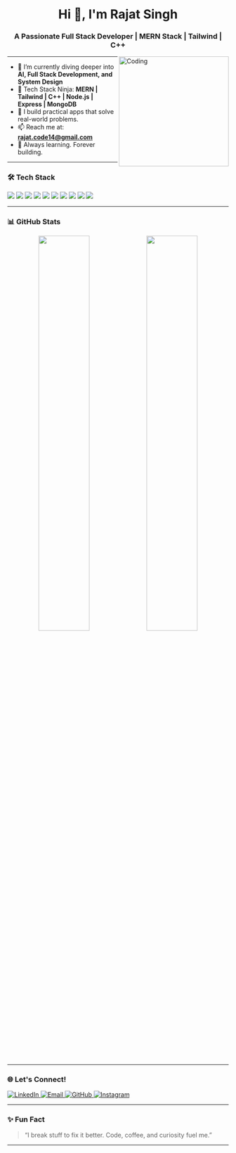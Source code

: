 <!-- Rajat Singh's GitHub Profile README -->

<h1 align="center">Hi 👋, I'm Rajat Singh</h1>
<h3 align="center">A Passionate Full Stack Developer | MERN Stack | Tailwind | C++</h3>

<img align="right" alt="Coding" width="250" src="https://cdn.dribbble.com/users/1162077/screenshots/3848914/programmer.gif">

---

- 🌱 I’m currently diving deeper into **AI, Full Stack Development, and System Design**
- 🧠 Tech Stack Ninja: **MERN | Tailwind | C++ | Node.js | Express | MongoDB**
- 🚀 I build practical apps that solve real-world problems.
- 📫 Reach me at: **[rajat.code14@gmail.com](mailto:rajat.code14@gmail.com)**
- 🧠 Always learning. Forever building.

---

### 🛠️ Tech Stack

<p align="left">
  <img src="https://img.shields.io/badge/-JavaScript-black?style=flat-square&logo=javascript" />
  <img src="https://img.shields.io/badge/-React-black?style=flat-square&logo=react" />
  <img src="https://img.shields.io/badge/-Node.js-black?style=flat-square&logo=node.js" />
  <img src="https://img.shields.io/badge/-Express-black?style=flat-square&logo=express" />
  <img src="https://img.shields.io/badge/-MongoDB-black?style=flat-square&logo=mongodb" />
  <img src="https://img.shields.io/badge/-TailwindCSS-38bdf8?style=flat-square&logo=tailwind-css&logoColor=white" />
  <img src="https://img.shields.io/badge/-C++-00599C?style=flat-square&logo=c%2B%2B&logoColor=white" />
  <img src="https://img.shields.io/badge/-Git-black?style=flat-square&logo=git" />
  <img src="https://img.shields.io/badge/-GitHub-black?style=flat-square&logo=github" />
  <img src="https://img.shields.io/badge/-VS%20Code-007ACC?style=flat-square&logo=visual-studio-code&logoColor=white" />
</p>

---

### 📊 GitHub Stats

<p align="center">
  <img src="https://github-readme-stats.vercel.app/api?username=therajat14&show_icons=true&theme=radical" width="48%" />
   <img src="https://github-readme-stats.vercel.app/api/top-langs/?username=therajat14&layout=compact&theme=radical" width="48%" />
</p>

<p align="center">

</p>

---

### 🌐 Let's Connect!

<p align="left">
  <a href="https://www.linkedin.com/in/rajatcode14/" target="_blank">
    <img alt="LinkedIn" src="https://img.shields.io/badge/-Rajat%20Singh-blue?style=flat-square&logo=linkedin" />
  </a>
  <a href="mailto:rajat.code14@gmail.com">
    <img alt="Email" src="https://img.shields.io/badge/-rajat.code14@gmail.com-c14438?style=flat-square&logo=gmail&logoColor=white" />
  </a>
  <a href="https://github.com/therajat14" target="_blank">
    <img alt="GitHub" src="https://img.shields.io/badge/-GitHub-181717?style=flat-square&logo=github" />
  </a>
  <a href="https://www.instagram.com/therajat14/" target="_blank">
    <img alt="Instagram" src="https://img.shields.io/badge/-@therajat14-E4405F?style=flat-square&logo=instagram&logoColor=white" />
  </a>
</p>

---

### ✨ Fun Fact

> “I break stuff to fix it better. Code, coffee, and curiosity fuel me.”

---

<!-- Show some ❤️ by starring my repositories! -->
